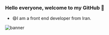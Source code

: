 ### Hello everyone, welcome to my GitHub 👋

- 😄I am a front end developer from Iran.

<!--
**moeiniali/moeiniali** is a ✨ _special_ ✨ repository because its `README.md` (this file) appears on your GitHub profile.

Here are some ideas to get you started:

- 🔭 I’m currently working on ...
- 🌱 I’m currently learning ...
- 👯 I’m looking to collaborate on ...
- 🤔 I’m looking for help with ...
- 💬 Ask me about ...
- 📫 How to reach me: ...
- 😄 Pronouns: ...
- ⚡ Fun fact: ...
-->
![banner](https://github.com/moeiniali/moeiniali/assets/68547702/3c8e6029-51a6-4817-acc0-b45321ee9bf0)


